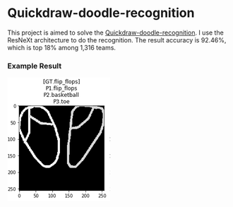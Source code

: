 # Quickdraw-doodle-recognition
This project is aimed to solve the [Quickdraw-doodle-recognition](https://www.kaggle.com/c/quickdraw-doodle-recognition). I use the ResNeXt architecture to do the recognition. The result accuracy is 92.46%, which is top 18% among 1,316 teams.

### Example Result 
![image](imgs/result.png) <br>